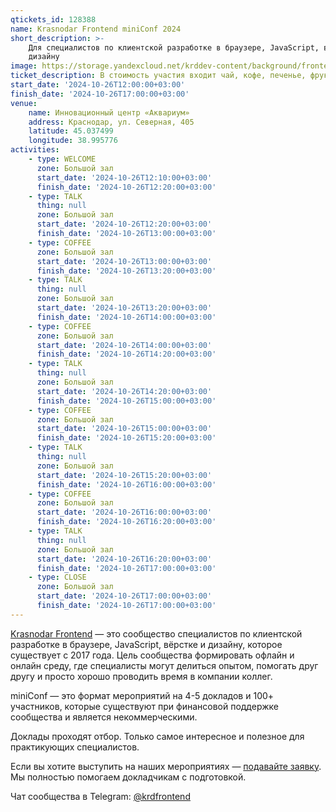 ```yaml
---
qtickets_id: 128388
name: Krasnodar Frontend miniConf 2024
short_description: >-
    Для специалистов по клиентской разработке в браузере, JavaScript, вёрстке и
    дизайну
image: https://storage.yandexcloud.net/krddev-content/background/frontend.jpg
ticket_description: В стоимость участия входит чай, кофе, печенье, фрукты и сэндвичи.
start_date: '2024-10-26T12:00:00+03:00'
finish_date: '2024-10-26T17:00:00+03:00'
venue:
    name: Инновационный центр «Аквариум»
    address: Краснодар, ул. Северная, 405
    latitude: 45.037499
    longitude: 38.995776
activities:
    - type: WELCOME
      zone: Большой зал
      start_date: '2024-10-26T12:10:00+03:00'
      finish_date: '2024-10-26T12:20:00+03:00'
    - type: TALK
      thing: null
      zone: Большой зал
      start_date: '2024-10-26T12:20:00+03:00'
      finish_date: '2024-10-26T13:00:00+03:00'
    - type: COFFEE
      zone: Большой зал
      start_date: '2024-10-26T13:00:00+03:00'
      finish_date: '2024-10-26T13:20:00+03:00'
    - type: TALK
      thing: null
      zone: Большой зал
      start_date: '2024-10-26T13:20:00+03:00'
      finish_date: '2024-10-26T14:00:00+03:00'
    - type: COFFEE
      zone: Большой зал
      start_date: '2024-10-26T14:00:00+03:00'
      finish_date: '2024-10-26T14:20:00+03:00'
    - type: TALK
      thing: null
      zone: Большой зал
      start_date: '2024-10-26T14:20:00+03:00'
      finish_date: '2024-10-26T15:00:00+03:00'
    - type: COFFEE
      zone: Большой зал
      start_date: '2024-10-26T15:00:00+03:00'
      finish_date: '2024-10-26T15:20:00+03:00'
    - type: TALK
      thing: null
      zone: Большой зал
      start_date: '2024-10-26T15:20:00+03:00'
      finish_date: '2024-10-26T16:00:00+03:00'
    - type: COFFEE
      zone: Большой зал
      start_date: '2024-10-26T16:00:00+03:00'
      finish_date: '2024-10-26T16:20:00+03:00'
    - type: TALK
      thing: null
      zone: Большой зал
      start_date: '2024-10-26T16:20:00+03:00'
      finish_date: '2024-10-26T17:00:00+03:00'
    - type: CLOSE
      zone: Большой зал
      start_date: '2024-10-26T17:00:00+03:00'
      finish_date: '2024-10-26T17:00:00+03:00'
---
```


[Krasnodar Frontend](https://t.me/krdfrontend) — это сообщество специалистов по клиентской разработке в браузере, JavaScript, вёрстке и дизайну, которое существует с 2017 года. Цель сообщества формировать офлайн и онлайн среду, где специалисты могут делиться опытом, помогать друг другу и просто хорошо проводить время в компании коллег.

miniConf — это формат мероприятий на 4-5 докладов и 100+ участников, которые существуют при финансовой поддержке сообщества и является некоммерческими.

Доклады проходят отбор. Только самое интересное и полезное для практикующих специалистов.

Если вы хотите выступить на наших мероприятиях — [подавайте заявку](https://krd.dev/cfp). Мы полностью помогаем докладчикам с подготовкой.

Чат сообщества в Telegram: [@krdfrontend](https://t.me/krdfrontend)
